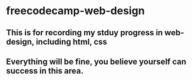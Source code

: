 # freecodecamp-web-design
## This is for recording my stduy progress in web-design, including html, css <br>
## Everything will be fine, you believe yourself can success in this area.
